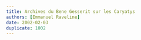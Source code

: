 ```yaml
---
title: Archives du Bene Gesserit sur les Caryatys
authors: [Emmanuel Raveline]
date: 2002-02-03
duplicate: 1002
---
```



